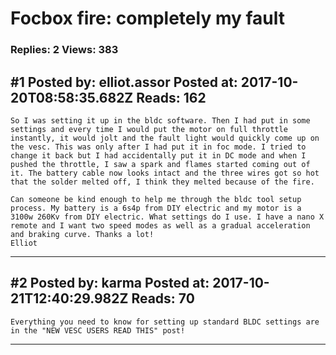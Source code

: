 # Focbox fire: completely my fault

### Replies: 2 Views: 383

## \#1 Posted by: elliot.assor Posted at: 2017-10-20T08:58:35.682Z Reads: 162

```
So I was setting it up in the bldc software. Then I had put in some settings and every time I would put the motor on full throttle instantly, it would jolt and the fault light would quickly come up on the vesc. This was only after I had put it in foc mode. I tried to change it back but I had accidentally put it in DC mode and when I pushed the throttle, I saw a spark and flames started coming out of it. The battery cable now looks intact and the three wires got so hot that the solder melted off, I think they melted because of the fire.

Can someone be kind enough to help me through the bldc tool setup process. My battery is a 6s4p from DIY electric and my motor is a 3100w 260Kv from DIY electric. What settings do I use. I have a nano X remote and I want two speed modes as well as a gradual acceleration and braking curve. Thanks a lot! 
Elliot
```

---
## \#2 Posted by: karma Posted at: 2017-10-21T12:40:29.982Z Reads: 70

```
Everything you need to know for setting up standard BLDC settings are in the "NEW VESC USERS READ THIS" post!
```

---
